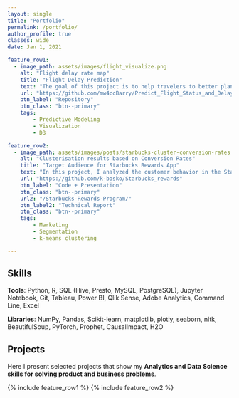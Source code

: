```yaml
---
layout: single
title: "Portfolio"
permalink: /portfolio/
author_profile: true
classes: wide
date: Jan 1, 2021

feature_row1:
  - image_path: assets/images/flight_visualize.png
    alt: "Flight delay rate map"
    title: "Flight Delay Prediction"
    text: "The goal of this project is to help travelers to better plan their trips with better understanding of the flight schedule. This web application includes two part with visualizing the historical flight delay condition and prediciting the flight delay with flight information and weather forcasting."
    url: "https://github.com/mw4ccBarry/Predict_Flight_Status_and_Delay_Visualization"
    btn_label: "Repository"
    btn_class: "btn--primary"
    tags: 
        - Predictive Modeling
        - Visualization
        - D3

feature_row2:
  - image_path: assets/images/posts/starbucks-cluster-conversion-rates.png
    alt: "Clusterisation results based on Conversion Rates"
    title: "Target Audience for Starbucks Rewards App"
    text: "In this project, I analyzed the customer behavior in the Starbucks Rewards Mobile App. After signing up for the app, customers receive promotions every few days. The task was to identify which customers are influenced by promotional offers the most and what types of offers to send them in order to maximize the revenue. I used PCA and K-Means clustering to arrive at 3 customer segments (Disinterested, BOGO, Discount) based on Average Conversion Rates and explored their demographic profiles and shopping habits."
    url: "https://github.com/k-bosko/Starbucks_rewards"
    btn_label: "Code + Presentation"
    btn_class: "btn--primary"
    url2: "/Starbucks-Rewards-Program/"
    btn_label2: "Technical Report"
    btn_class: "btn--primary"
    tags: 
        - Marketing
        - Segmentation
        - k-means clustering

---
```


## Skills
**Tools**: Python, R, SQL (Hive, Presto, MySQL, PostgreSQL), Jupyter Notebook, Git, Tableau, Power BI, Qlik Sense, Adobe Analytics, Command Line, Excel

**Libraries**: NumPy, Pandas, Scikit-learn, matplotlib, plotly, seaborn, nltk, BeautifulSoup, PyTorch, Prophet, CausalImpact, H2O

## Projects

Here I present selected projects that show my **Analytics and Data Science skills for solving product and business problems**. 

{% include feature_row1 %}
{% include feature_row2 %}

